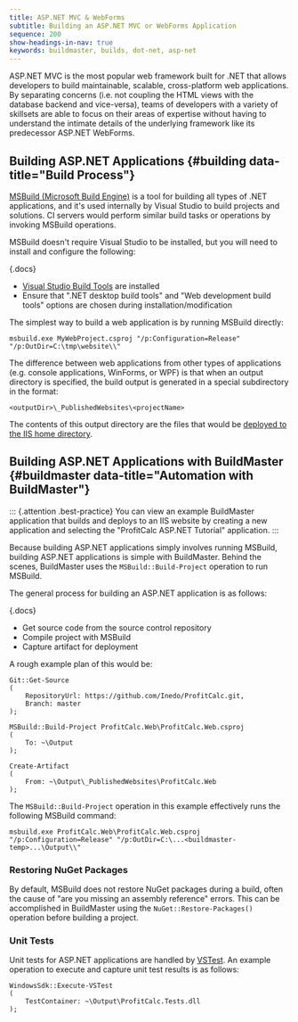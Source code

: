 ```yaml
---
title: ASP.NET MVC & WebForms
subtitle: Building an ASP.NET MVC or WebForms Application
sequence: 200
show-headings-in-nav: true
keywords: buildmaster, builds, dot-net, asp-net
---
```


ASP.NET MVC is the most popular web framework built for .NET that allows developers to build maintainable, scalable, cross-platform web applications. By separating concerns (i.e. not coupling the HTML views with the database backend and vice-versa), teams of developers with a variety of skillsets are able to focus on their areas of expertise without having to understand the intimate details of the underlying framework like its predecessor ASP.NET WebForms.

## Building ASP.NET Applications {#building data-title="Build Process"}

[MSBuild (Microsoft Build Engine)](https://docs.microsoft.com/en-us/visualstudio/msbuild/msbuild) is a tool for building all types of .NET applications, and it's used internally by Visual Studio to build projects and solutions. CI servers would perform similar build tasks or operations by invoking MSBuild operations.

MSBuild doesn't require Visual Studio to be installed, but you will need to install and configure the following:

{.docs}
 - [Visual Studio Build Tools](https://visualstudio.microsoft.com/downloads) are installed
 - Ensure that ".NET desktop build tools" and "Web development build tools" options are chosen during installation/modification

The simplest way to build a web application is by running MSBuild directly:

```
msbuild.exe MyWebProject.csproj "/p:Configuration=Release" "/p:OutDir=C:\tmp\website\\"
```

The difference between web applications from other types of applications (e.g. console applications, WinForms, or WPF) is that when an output directory is specified, the build output is generated in a special subdirectory in the format:

```
<outputDir>\_PublishedWebsites\<projectName>
```

The contents of this output directory are the files that would be [deployed to the IIS home directory](/docs/buildmaster/deployments/targets/windows/iis).

## Building ASP.NET Applications with BuildMaster {#buildmaster data-title="Automation with BuildMaster"}

::: {.attention .best-practice}
You can view an example BuildMaster application that builds and deploys to an IIS website by creating a new application and selecting the "ProfitCalc ASP.NET Tutorial" application.
:::

Because building ASP.NET applications simply involves running MSBuild, building ASP.NET applications is simple with BuildMaster. Behind the scenes, BuildMaster uses the `MSBuild::Build-Project` operation to run MSBuild.

The general process for building an ASP.NET application is as follows:

{.docs}
 - Get source code from the source control repository
 - Compile project with MSBuild
 - Capture artifact for deployment

A rough example plan of this would be:

```
Git::Get-Source
(
    RepositoryUrl: https://github.com/Inedo/ProfitCalc.git,
    Branch: master
);

MSBuild::Build-Project ProfitCalc.Web\ProfitCalc.Web.csproj
(
    To: ~\Output
);

Create-Artifact
(
    From: ~\Output\_PublishedWebsites\ProfitCalc.Web
);
```

The `MSBuild::Build-Project` operation in this example effectively runs the following MSBuild command:

```
msbuild.exe ProfitCalc.Web\ProfitCalc.Web.csproj "/p:Configuration=Release" "/p:OutDir=C:\...<buildmaster-temp>...\Output\\"
```

### Restoring NuGet Packages

By default, MSBuild does not restore NuGet packages during a build, often the cause of "are you missing an assembly reference" errors. This can be accomplished in BuildMaster using the `NuGet::Restore-Packages()` operation before building a project.

### Unit Tests

Unit tests for ASP.NET applications are handled by [VSTest](/docs/buildmaster/builds/tests/unit-tests/vstest-runner). An example operation to execute and capture unit test results is as follows:

```
WindowsSdk::Execute-VSTest
(
    TestContainer: ~\Output\ProfitCalc.Tests.dll
);
```
